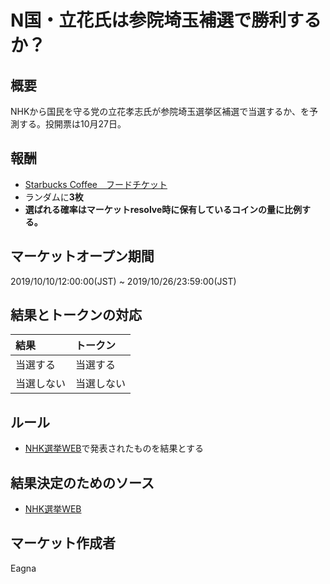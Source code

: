 # N国・立花氏は参院埼玉補選で勝利するか？

## 概要

NHKから国民を守る党の立花孝志氏が参院埼玉選挙区補選で当選するか、を予測する。投開票は10月27日。

## 報酬

- [Starbucks Coffee　フードチケット](https://giftee.co/gifts/detail/1102/sku/1535)
- ランダムに**3枚**
- **選ばれる確率はマーケットresolve時に保有しているコインの量に比例する。**

## マーケットオープン期間

2019/10/10/12:00:00(JST) ~ 2019/10/26/23:59:00(JST)

## 結果とトークンの対応

| 結果 | トークン |
|:---|:---|
| 当選する | 当選する |
| 当選しない | 当選しない |

## ルール

- [NHK選挙WEB](https://www.nhk.or.jp/senkyo/)で発表されたものを結果とする

## 結果決定のためのソース

- [NHK選挙WEB](https://www.nhk.or.jp/senkyo/)

## マーケット作成者

Eagna